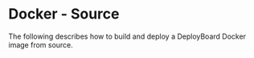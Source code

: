 # Docker - Source

The following describes how to build and deploy a DeployBoard Docker image from source.
